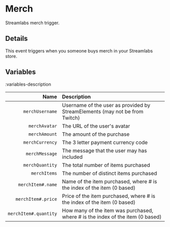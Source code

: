 # Merch
Streamlabs merch trigger.

## Details
This event triggers when you someone buys merch in your Streamlabs store.

## Variables
:variables-description

Name | Description
----:|:------------
`merchUsername` | Username of the user as provided by StreamElements (may not be from Twitch)
`merchAvatar` | The URL of the user's avatar
`merchAmount` | The amount of the purchase
`merchCurrency` | The 3 letter payment currency code
`merchMessage` | The message that the user may has included
`merchQuantity` | The total number of items purchased
`merchItems` | The number of distinct items purchased
`merchItem#.name` | Name of the item purchased, where # is the index of the item (0 based)
`merchItem#.price` | Price of the item purchased, where # is the index of the item (0 based)
`merchItem#.quantity` | How many of the item was purchased, where # is the index of the item (0 based)